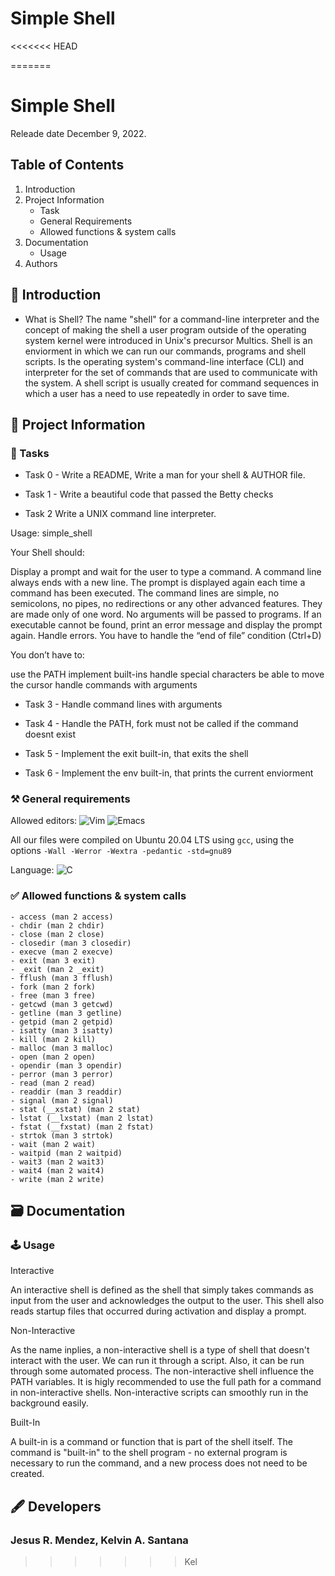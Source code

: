 # Simple Shell

<<<<<<< HEAD

=======
# Simple Shell
Releade date December 9, 2022.

## Table of Contents
1. Introduction
2. Project Information
    - Task
    - General Requirements
    - Allowed functions & system calls
3. Documentation
    - Usage
4. Authors
    
## 📜 Introduction
- What is Shell?
The name "shell" for a command-line interpreter and the concept of making the shell a user program outside of the operating system kernel were introduced in Unix's precursor Multics. Shell is an enviorment in which we can run our commands, programs and shell scripts. Is the operating system's command-line interface (CLI) and interpreter for the set of commands that are used to communicate with the system. A shell script is usually created for command sequences in which a user has a need to use repeatedly in order to save time.
## 📢 Project Information

### 🎯 Tasks

  * Task 0 - Write a README, Write a man for your shell & AUTHOR file.

  * Task 1 - Write a beautiful code that passed the Betty checks

  * Task 2
     Write a UNIX command line interpreter.

   Usage: simple_shell

Your Shell should:

   Display a prompt and wait for the user to type a command. A command line always ends with a new line.
   The prompt is displayed again each time a command has been executed.
   The command lines are simple, no semicolons, no pipes, no redirections or any other advanced features. They are made only of one word. No arguments will be passed to programs.
   If an executable cannot be found, print an error message and display the prompt again.
   Handle errors.
   You have to handle the “end of file” condition (Ctrl+D)

You don’t have to:

   use the PATH
   implement built-ins
   handle special characters
   be able to move the cursor
   handle commands with arguments

  * Task 3 - Handle command lines with arguments

  * Task 4 - Handle the PATH, fork must not be called if the command doesnt exist

  * Task 5 - Implement the exit built-in, that exits the shell

  * Task 6 - Implement the env built-in, that prints the current enviorment


### ⚒ General requirements

   Allowed editors:
   ![Vim](https://img.shields.io/badge/VIM-%2311AB00.svg?style=for-the-badge&logo=vim&logoColor=white)
   ![Emacs](https://img.shields.io/badge/Emacs-%237F5AB6.svg?&style=for-the-badge&logo=gnu-emacs&logoColor=white)
   
   All our files were compiled on Ubuntu 20.04 LTS using `gcc`, using the options `-Wall -Werror -Wextra -pedantic -std=gnu89`
   
   Language: ![C](https://img.shields.io/badge/c-%2300599C.svg?style=for-the-badge&logo=c&logoColor=white)

### ✅ Allowed functions & system calls

    - access (man 2 access)
    - chdir (man 2 chdir)
    - close (man 2 close)
    - closedir (man 3 closedir)
    - execve (man 2 execve)
    - exit (man 3 exit)
    - _exit (man 2 _exit)
    - fflush (man 3 fflush)
    - fork (man 2 fork)
    - free (man 3 free)
    - getcwd (man 3 getcwd)
    - getline (man 3 getline)
    - getpid (man 2 getpid)
    - isatty (man 3 isatty)
    - kill (man 2 kill)
    - malloc (man 3 malloc)
    - open (man 2 open)
    - opendir (man 3 opendir)
    - perror (man 3 perror)
    - read (man 2 read)
    - readdir (man 3 readdir)
    - signal (man 2 signal)
    - stat (__xstat) (man 2 stat)
    - lstat (__lxstat) (man 2 lstat)
    - fstat (__fxstat) (man 2 fstat)
    - strtok (man 3 strtok)
    - wait (man 2 wait)
    - waitpid (man 2 waitpid)
    - wait3 (man 2 wait3)
    - wait4 (man 2 wait4)
    - write (man 2 write)

## 🗃️ Documentation

### 🕹️ Usage

  Interactive
  
  An interactive shell is defined as the shell that simply takes commands as input from the user and acknowledges the output to the user. This shell also reads startup files that occurred during activation and display a prompt.

  Non-Interactive
  
  As the name inplies, a non-interactive shell is a type of shell that doesn't interact with the user. We can run it through a script. Also, it can be run through some automated process. The non-interactive shell influence the PATH variables. It is higly recommended to use the full path for a command in non-interactive shells. Non-interactive scripts can smoothly run in the background easily.

  Built-In
  
  A built-in is a command or function that is part of the shell itself. The command is "built-in" to the shell program - no external program is necessary to run the command, and a new process does not need to be created.

## 🖋️ Developers
### Jesus R. Mendez, Kelvin A. Santana
 
>>>>>>> Kel

